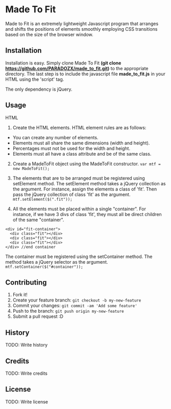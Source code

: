 # Made To Fit

Made to Fit is an extremely lightweight Javascript program that arranges and shifts the positions of elements smoothly employing CSS transitions based on the size of the browser window.  

## Installation

Installation is easy.  Simply clone Made To Fit <b>(git clone https://github.com/PARADOZX/made_to_fit.git)</b> to the appropriate directory. The last step is to include the javascript file <b>made_to_fit.js</b> in your HTML using the 'script' tag.

The only dependency is jQuery.

## Usage

HTML

1. Create the HTML elements.  HTML element rules are as follows:
  - You can create any number of elements.
  - Elements must all share the same dimensions (width and height).
  - Percentages must not be used for the width and height.  
  - Elements must all have a class attribute and be of the same class.

2. Create a MadeToFit object using the MadeToFit constructor.  `var mtf = new MadeToFit();`

3. The elements that are to be arranged must be registered using setElement method.  The setElement method takes a jQuery collection as the argument.  For instance, assign the elements a class of 'fit'.  Then pass the jQuery collection of class 'fit' as the argument.  `mtf.setElement($(".fit"));` 

4. All the elements must be placed within a single "container".  For instance, if we have 3 divs of class 'fit', they must all be direct children of the same "container".  

```
<div id="fit-container">
  <div class="fit"></div>
  <div class="fit"></div>
  <div class="fit"></div>
</div> //end container
```
The container must be registered using the setContainer method.  The method takes a jQuery selector as the argument. `mtf.setContainer($("#container"));`


## Contributing

1. Fork it!
2. Create your feature branch: `git checkout -b my-new-feature`
3. Commit your changes: `git commit -am 'Add some feature'`
4. Push to the branch: `git push origin my-new-feature`
5. Submit a pull request :D

## History

TODO: Write history

## Credits

TODO: Write credits

## License

TODO: Write license
